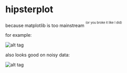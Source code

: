 hipsterplot
===========

because matplotlib is too mainstream <sup><sup>(or you broke it like I did)</sup></sup>

for example:

![alt tag](http://i.imgur.com/uTySFPA.png)

also looks good on noisy data:

![alt tag](http://i.imgur.com/cedrFqR.png)
